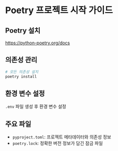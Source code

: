 # Poetry 프로젝트 시작 가이드

## Poetry 설치

https://python-poetry.org/docs

## 의존성 관리

```bash
# 모든 의존성 설치
poetry install
```

## 환경 변수 설정

`.env` 파일 생성 후 환경 변수 설정

## 주요 파일

- `pyproject.toml`: 프로젝트 메타데이터와 의존성 정보
- `poetry.lock`: 정확한 버전 정보가 담긴 잠금 파일
